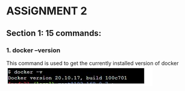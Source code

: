 # ASSiGNMENT 2
## Section 1: 15 commands:
### 1. docker –version
This command is used to get the currently installed version of docker <br>
![1](https://github.com/siva24031990/FirstFasyApp/blob/main/Resources/Capture%201.JPG)

